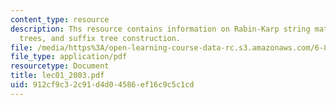 ```yaml
---
content_type: resource
description: Ths resource contains information on Rabin-Karp string matching, suffix
  trees, and suffix tree construction.
file: /media/https%3A/open-learning-course-data-rc.s3.amazonaws.com/6-854j-advanced-algorithms-fall-2005/912cf9c32c91d4d04586ef16c9c5c1cd_lec01_2003.pdf
file_type: application/pdf
resourcetype: Document
title: lec01_2003.pdf
uid: 912cf9c3-2c91-d4d0-4586-ef16c9c5c1cd
---
```

